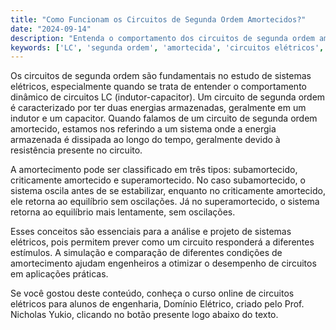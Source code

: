 ```yaml
---
title: "Como Funcionam os Circuitos de Segunda Ordem Amortecidos?"
date: "2024-09-14"
description: "Entenda o comportamento dos circuitos de segunda ordem amortecidos e sua importância em sistemas elétricos."
keywords: ['LC', 'segunda ordem', 'amortecida', 'circuitos elétricos', 'engenharia']
---
```


Os circuitos de segunda ordem são fundamentais no estudo de sistemas elétricos, especialmente quando se trata de entender o comportamento dinâmico de circuitos LC (indutor-capacitor). Um circuito de segunda ordem é caracterizado por ter duas energias armazenadas, geralmente em um indutor e um capacitor. Quando falamos de um circuito de segunda ordem amortecido, estamos nos referindo a um sistema onde a energia armazenada é dissipada ao longo do tempo, geralmente devido à resistência presente no circuito.

A amortecimento pode ser classificado em três tipos: subamortecido, criticamente amortecido e superamortecido. No caso subamortecido, o sistema oscila antes de se estabilizar, enquanto no criticamente amortecido, ele retorna ao equilíbrio sem oscilações. Já no superamortecido, o sistema retorna ao equilíbrio mais lentamente, sem oscilações.

Esses conceitos são essenciais para a análise e projeto de sistemas elétricos, pois permitem prever como um circuito responderá a diferentes estímulos. A simulação e comparação de diferentes condições de amortecimento ajudam engenheiros a otimizar o desempenho de circuitos em aplicações práticas.

Se você gostou deste conteúdo, conheça o curso online de circuitos elétricos para alunos de engenharia, Domínio Elétrico, criado pelo Prof. Nicholas Yukio, clicando no botão presente logo abaixo do texto.